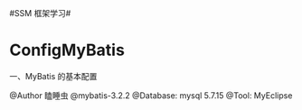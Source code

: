 #SSM 框架学习#

# ConfigMyBatis

一、MyBatis 的基本配置

@Author 瞌睡虫
@mybatis-3.2.2
@Database: mysql 5.7.15
@Tool: MyEclipse
